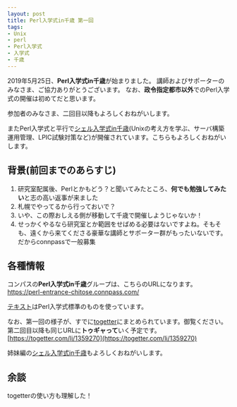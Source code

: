 ```yaml
---
layout: post
title: Perl入学式in千歳 第一回
tags:
- Unix
- perl
- Perl入学式
- 入学式
- 千歳
---
```


2019年5月25日、**Perl入学式in千歳**が始まりました。
講師およびサポーターのみなさま、ご協力ありがとうございます。
なお、**政令指定都市以外**でのPerl入学式の開催は初めてだと思います。

参加者のみなさま、二回目以降もよろしくおねがいします。

またPerl入学式と平行で[シェル入学式in千歳](https://technotes.fml.org/items/shell-entrance-chitose)(Unixの考え方を学ぶ、サーバ構築運用管理、LPIC試験対策など)が開催されています。こちらもよろしくおねがいします。


## 背景(前回までのあらすじ)

1. 研究室配属後、Perlとかもどう？と聞いてみたところ、**何でも勉強してみたい**と志の高い返事が来ました
1. 札幌でやってるから行っておいで？
1. いや、この際おしえる側が移動して千歳で開催しようじゃないか！
1. せっかくやるなら研究室とか範囲をせばめる必要はないですよね。そもそも、遠くから来てくださる豪華な講師とサポーター群がもったいないです。だからconnpassで一般募集


## 各種情報

コンパスの**Perl入学式in千歳**グループは、こちらのURLになります。
https://perl-entrance-chitose.connpass.com/

[テキスト](http://www.perl-entrance.org/handout.html)はPerl入学式標準のものを使っています。

なお、第一回の様子が、すでに[togetter](https://togetter.com/li/1359270)にまとめられています。御覧ください。第二回目以降も同じURLに**トゥギャって**いく予定です。
[https://togetter.com/li/1359270](https://togetter.com/li/1359270)

姉妹編の[シェル入学式in千歳](https://technotes.fml.org/items/shell-entrance-chitose)もよろしくおねがいします。


## 余談

togetterの使い方も理解した！
